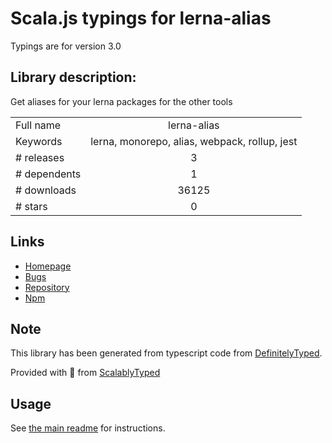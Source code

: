 
# Scala.js typings for lerna-alias

Typings are for version 3.0

## Library description:
Get aliases for your lerna packages for the other tools

|                    |                 |
| ------------------ | :-------------: |
| Full name          | lerna-alias |
| Keywords           | lerna, monorepo, alias, webpack, rollup, jest |
| # releases         | 3 |
| # dependents       | 1 |
| # downloads        | 36125 |
| # stars            | 0 |

## Links
- [Homepage](https://github.com/Andarist/lerna-alias#readme)
- [Bugs](https://github.com/Andarist/lerna-alias/issues)
- [Repository](https://github.com/Andarist/lerna-alias)
- [Npm](https://www.npmjs.com/package/lerna-alias)
    


## Note
This library has been generated from typescript code from [DefinitelyTyped](https://definitelytyped.org).

Provided with :purple_heart: from [ScalablyTyped](https://github.com/oyvindberg/ScalablyTyped)

## Usage
See [the main readme](../../readme.md) for instructions.


